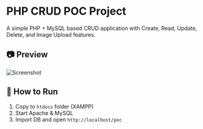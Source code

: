 # PHP CRUD POC Project

A simple PHP + MySQL based CRUD application with Create, Read, Update, Delete, and Image Upload features.

## 📷 Preview

![Screenshot](screenshot.png)

## 🚀 How to Run

1. Copy to `htdocs` folder (XAMPP)
2. Start Apache & MySQL
3. Import DB and open `http://localhost/poc`
